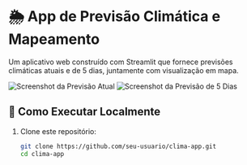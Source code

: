 # 🌦️ App de Previsão Climática e Mapeamento

Um aplicativo web construído com Streamlit que fornece previsões climáticas atuais e de 5 dias, juntamente com visualização em mapa.

![Screenshot da Previsão Atual](images/screenshot1.png)
![Screenshot da Previsão de 5 Dias](images/screenshot2.png)

## 🚀 Como Executar Localmente

1. Clone este repositório:
   ```bash
   git clone https://github.com/seu-usuario/clima-app.git
   cd clima-app
